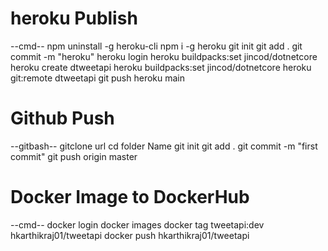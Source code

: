 # heroku Publish
--cmd--
npm uninstall -g heroku-cli
npm i -g heroku
git init 
git add .
git commit -m "heroku"
heroku login
heroku buildpacks:set jincod/dotnetcore
heroku create dtweetapi
heroku buildpacks:set jincod/dotnetcore
heroku git:remote dtweetapi
git push heroku main

# Github Push
--gitbash--
gitclone url
cd folder Name
git init
git add .
git commit -m "first commit"
git push origin master

# Docker Image to DockerHub
--cmd--
docker login
docker images
docker tag tweetapi:dev hkarthikraj01/tweetapi
docker push hkarthikraj01/tweetapi
